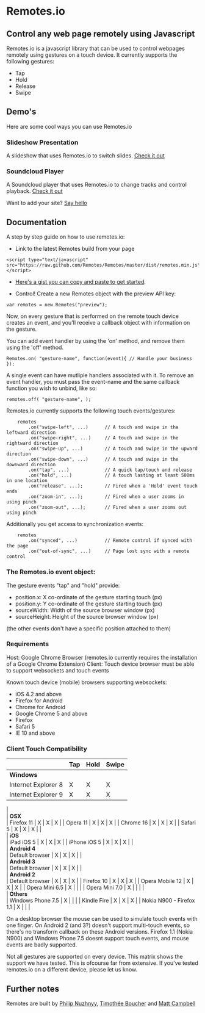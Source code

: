 # Remotes.io

## Control any web page remotely using Javascript

Remotes.io is a javascript library that can be used to control webpages remotely using gestures on a touch device. It currently supports the following gestures:

- Tap
- Hold
- Release
- Swipe



## Demo's

Here are some cool ways you can use Remotes.io

### Slideshow Presentation
A slideshow that uses Remotes.io to switch slides. [Check it out](https://dl.dropbox.com/u/9224326/www/presentation/index.html)

### Soundcloud Player
A Soundcloud player that uses Remotes.io to change tracks and control playback. [Check it out](https://dl.dropbox.com/u/9224326/www/soundcloud/index.html)

Want to add your site? [Say hello](mailto:hello@remotes.io)


## Documentation

A step by step guide on how to use remotes.io:

* Link to the latest Remotes build from your page

```
<script type="text/javascript" src="https://raw.github.com/Remotes/Remotes/master/dist/remotes.min.js"></script>

```

* [Here's a gist you can copy and paste to get started](https://gist.github.com/3741349).

* Control! Create a new Remotes object with the preview API key:

```var remotes = new Remotes("preview");```

Now, on every gesture that is performed on the remote touch device creates an event, and you'll receive a callback object with information on the gesture.

You can add event handler by using the 'on' method, and remove them using the 'off' method.

``` Remotes.on( "gesture-name", function(event){ // Handle your business }); ```

A single event can have mutliple handlers associated with it.
To remove an event handler, you must pass the event-name and the same callback function you wish to unbind, like so:

``` remotes.off( "gesture-name", ); ```
	

Remotes.io currently supports the following touch events/gestures:

```
	remotes
	    .on("swipe-left", ...) 		// A touch and swipe in the leftward direction
		.on("swipe-right", ...)		// A touch and swipe in the rightward direction
		.on("swipe-up", ...) 		// A touch and swipe in the upward direction
		.on("swipe-down", ...) 		// A touch and swipe in the downward direction
		.on("tap", ...) 			// A quick tap/touch and release
		.on("hold", ...) 			// A touch lasting at least 500ms in one location
		.on("release", ...); 		// Fired when a 'Hold' event touch ends
		.on("zoom-in", ...); 		// Fired when a user zooms in using pinch
		.on("zoom-out", ...); 		// Fired when a user zooms out using pinch
```

Additionally you get access to synchronization events:

```
	remotes
		.on("synced", ...)          // Remote control if synced with the page
		.on("out-of-sync", ...)     // Page lost sync with a remote control
```

### The Remotes.io event object:

The gesture events "tap" and "hold" provide:

- position.x: X co-ordinate of the gesture starting touch (px)
- position.y: Y co-ordinate of the gesture starting touch (px)
- sourceWidth: Width of the source browser window (px)
- sourceHeight: Height of the source browser window (px)

(the other events don't have a specific position attached to them)

### Requirements
Host: Google Chrome Browser (remotes.io currently requires the installation of a Google Chrome Extension)
Client: Touch device browser must be able to support websockets and touch events

Known touch device (mobile) browsers supporting websockets:
- iOS 4.2 and above
- Firefox for Android
- Chrome for Android
- Google Chrome 5 and above
- Firefox
- Safari 5
- IE 10 and above


### Client Touch Compatibility
|                                   | Tap | Hold | Swipe |
|:----------------------------------|:----|:-----|:------|
| **Windows**                                             
| Internet Explorer 8               | X   | X    | X     |
| Internet Explorer 9               | X   | X    | X     |
|                                                         
| **OSX**                                                 
| Firefox 11                        | X   | X    | X     |
| Opera 11                          | X   | X    | X     |
| Chrome 16                         | X   | X    | X     |
| Safari 5                          | X   | X    | X     |
|                                                         
| **iOS**                                                 
| iPad iOS 5                        | X   | X    | X     |
| iPhone iOS 5                      | X   | X    | X     |
|                                                         
| **Android 4**                                           
| Default browser                   | X   | X    | X     |
|                                                         
| **Android 3**                                           
| Default browser                   | X   | X    | X     |
|                                                         
| **Android 2**                                           
| Default browser                   | X   | X    | X     |
| Firefox 10                        | X   | X    | X     |
| Opera Mobile 12                   | X   | X    | X     |
| Opera Mini 6.5                    | X   |      |       |
| Opera Mini 7.0                    | X   |      |       |
|                                                         
| **Others**                                              
| Windows Phone 7.5                 | X   |      |       |
| Kindle Fire                       | X   | X    | X     |
| Nokia N900 - Firefox 1.1          | X   |      |       |


On a desktop browser the mouse can be used to simulate touch events with one finger.
On Android 2 (and 3?) doesn't support multi-touch events, so there's no transform callback on these Android versions.
Firefox 1.1 (Nokia N900) and Windows Phone 7.5 doesnt support touch events, and mouse events are badly supported.

Not all gestures are supported on every device. This matrix shows the support we have tested. This is ofcourse far from extensive.
If you've tested remotes.io on a different device, please let us know.

## Further notes
Remotes are built by [Philip Nuzhnyy](http://twitter.com/callmephilip), [Timothée Boucher](http://twitter.com/_timothee) and [Matt Campbell](http://twitter.com/just_matt)
